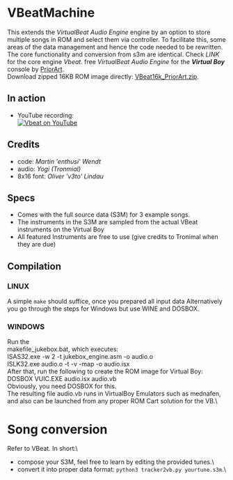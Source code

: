 # VBeatMachine
This extends the *VirtualBeat Audio Engine* engine by an option to
store multiple songs in ROM and select them via controller.
To facilitate this, some areas of the data management and hence the code needed to be rewritten.
The core functionality and conversion from s3m are identical.
Check *LINK* for the core engine *Vbeat*.
free *VirtualBeat Audio Engine* for the ***Virtual Boy*** console by [PriorArt](http://priorartgames.eu).\
Download zipped 16KB ROM image directly: [VBeat16k_PriorArt.zip](http://martinwendt.de/2021/vbeat/VBeat16k_PriorArt.zip).
## In action
- YouTube recording:\
[![Vbeat on YouTube](http://img.youtube.com/vi/GvSOXE-GMVo/0.jpg)](http://www.youtube.com/watch?v=GvSOXE-GMVo "VirtualBeat Audio Engine for the Virtual Boy")
## Credits
- code: *Martin 'enthusi' Wendt*
- audio: *Yogi (Tronmial)*
- 8x16 font: *Oliver 'v3to' Lindau*
## Specs
- Comes with the full source data (S3M) for 3 example songs.
- The instruments in the S3M are sampled from the actual VBeat instruments on the Virtual Boy
- All featured Instruments are free to use (give credits to Tronimal when they are due)
## Compilation
### LINUX
A simple `make` should suffice, once you prepared all input data
Alternatively you go through the steps for Windows but use WINE and DOSBOX.
### WINDOWS
Run the \
makefile_jukebox.bat, which executes:\
ISAS32.exe -w 2  -t jukebox_engine.asm -o audio.o\
ISLK32.exe audio.o -t -v -map -o audio.isx\
After that, run the following to create the ROM image for Virtual Boy:\
DOSBOX VUIC.EXE audio.isx audio.vb\
Obviously, you need DOSBOX for this.\
The resulting file audio.vb runs in VirtualBoy Emulators such as mednafen, and also can be launched from
any proper ROM Cart solution for the VB.\

# Song conversion
Refer to VBeat. In short:\
- compose your S3M, feel free to learn by editing the provided tunes.\
- convert it into proper data format: `python3 tracker2vb.py yourtune.s3m`.\

